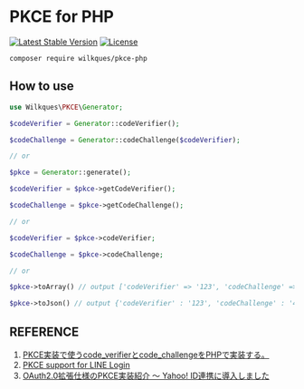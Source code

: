 # PKCE for PHP

[![Latest Stable Version](https://poser.pugx.org/wilkques/pkce-php/v/stable)](https://packagist.org/packages/wilkques/pkce-php)
[![License](https://poser.pugx.org/wilkques/pkce-php/license)](https://packagist.org/packages/wilkques/pkce-php)

````
composer require wilkques/pkce-php
````

## How to use
```php
use Wilkques\PKCE\Generator;

$codeVerifier = Generator::codeVerifier();

$codeChallenge = Generator::codeChallenge($codeVerifier);

// or

$pkce = Generator::generate();

$codeVerifier = $pkce->getCodeVerifier();

$codeChallenge = $pkce->getCodeChallenge();

// or

$codeVerifier = $pkce->codeVerifier;

$codeChallenge = $pkce->codeChallenge;

// or

$pkce->toArray() // output ['codeVerifier' => '123', 'codeChallenge' => '456']

$pkce->toJson() // output {'codeVerifier' : '123', 'codeChallenge' : '456'}

```

## REFERENCE

1. [PKCE実装で使うcode_verifierとcode_challengeをPHPで実装する。](https://qiita.com/sugamaan/items/50699432a65ad9e5829e)
1. [PKCE support for LINE Login](https://developers.line.biz/en/docs/line-login/integrate-pkce/)
1. [OAuth2.0拡張仕様のPKCE実装紹介 〜 Yahoo! ID連携に導入しました](https://techblog.yahoo.co.jp/entry/20191219790463)